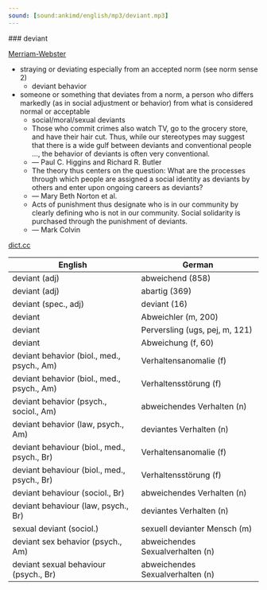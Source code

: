 ```yaml
---
sound: [sound:ankimd/english/mp3/deviant.mp3]
---
```


\### deviant

[Merriam-Webster](https://www.merriam-webster.com/dictionary/deviant)

- straying or deviating especially from an accepted norm (see norm sense 2)
    - deviant behavior
- someone or something that deviates from a norm, a person who differs markedly (as in social adjustment or behavior) from what is considered normal or acceptable
    - social/moral/sexual deviants
    - Those who commit crimes also watch TV, go to the grocery store, and have their hair cut. Thus, while our stereotypes may suggest that there is a wide gulf between deviants and conventional people …, the behavior of deviants is often very conventional.
    - — Paul C. Higgins and Richard R. Butler
    - The theory thus centers on the question: What are the processes through which people are assigned a social identity as deviants by others and enter upon ongoing careers as deviants?
    - — Mary Beth Norton et al.
    - Acts of punishment thus designate who is in our community by clearly defining who is not in our community. Social solidarity is purchased through the punishment of deviants.
    - — Mark Colvin

[dict.cc](https://www.dict.cc/deviant)

| English        | German       |
| -------------- | ------------ |
| deviant (adj) | abweichend (858) |
| deviant (adj) | abartig (369) |
| deviant (spec., adj) | deviant (16) |
| deviant | Abweichler (m, 200) |
| deviant | Perversling (ugs, pej, m, 121) |
| deviant | Abweichung (f, 60) |
| deviant behavior (biol., med., psych., Am) | Verhaltensanomalie (f) |
| deviant behavior (biol., med., psych., Am) | Verhaltensstörung (f) |
| deviant behavior (psych., sociol., Am) | abweichendes Verhalten (n) |
| deviant behavior (law, psych., Am) | deviantes Verhalten (n) |
| deviant behaviour (biol., med., psych., Br) | Verhaltensanomalie (f) |
| deviant behaviour (biol., med., psych., Br) | Verhaltensstörung (f) |
| deviant behaviour (sociol., Br) | abweichendes Verhalten (n) |
| deviant behaviour (law, psych., Br) | deviantes Verhalten (n) |
| sexual deviant (sociol.) | sexuell devianter Mensch (m) |
| deviant sex behavior (psych., Am) | abweichendes Sexualverhalten (n) |
| deviant sexual behaviour (psych., Br) | abweichendes Sexualverhalten (n) |
